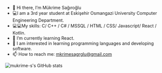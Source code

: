 - 👋 Hi there, I’m Mükrime Sağıroğlu
- 💻I am a 3rd year student at Eskişehir Osmangazi University Computer Engineering Department.
- 💻💻My skills: C/ C++ / C# / MSSQL / HTML / CSS/ Javascript/ React / Kotlin.
- 🌱 I’m currently learning React.
- 👀 I am interested in learning programming languages and developing software.
- 📫 How to reach me: mkrimesagrglu@gmail.com

![mukrime-s's GitHub stats](https://github-readme-stats.vercel.app/api?username=mukrime-s&show_icons=true&theme=radical)
<!---
mukrime-s/mukrime-s is a ✨ special ✨ repository because its `README.md` (this file) appears on your GitHub profile.
You can click the Preview link to take a look at your changes.
--->

